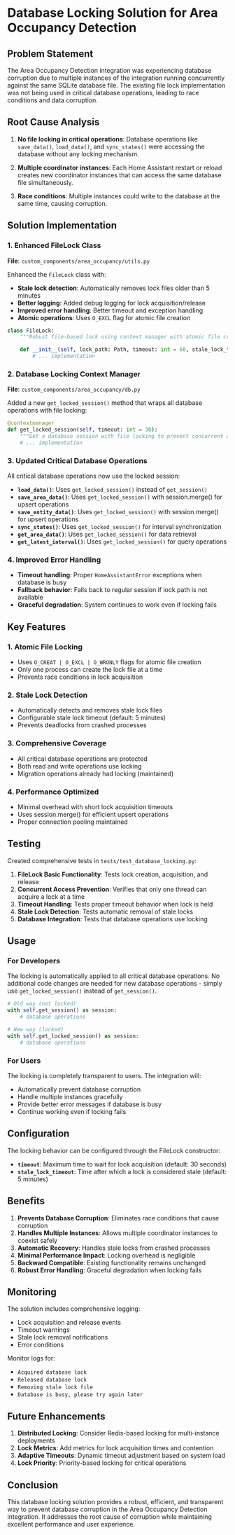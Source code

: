 # Database Locking Solution for Area Occupancy Detection

## Problem Statement

The Area Occupancy Detection integration was experiencing database corruption due to multiple instances of the integration running concurrently against the same SQLite database file. The existing file lock implementation was not being used in critical database operations, leading to race conditions and data corruption.

## Root Cause Analysis

1. **No file locking in critical operations**: Database operations like `save_data()`, `load_data()`, and `sync_states()` were accessing the database without any locking mechanism.

2. **Multiple coordinator instances**: Each Home Assistant restart or reload creates new coordinator instances that can access the same database file simultaneously.

3. **Race conditions**: Multiple instances could write to the database at the same time, causing corruption.

## Solution Implementation

### 1. Enhanced FileLock Class

**File**: `custom_components/area_occupancy/utils.py`

Enhanced the `FileLock` class with:

- **Stale lock detection**: Automatically removes lock files older than 5 minutes
- **Better logging**: Added debug logging for lock acquisition/release
- **Improved error handling**: Better timeout and exception handling
- **Atomic operations**: Uses `O_EXCL` flag for atomic file creation

```python
class FileLock:
    """Robust file-based lock using context manager with atomic file creation and stale lock detection."""

    def __init__(self, lock_path: Path, timeout: int = 60, stale_lock_timeout: int = 300):
        # ... implementation
```

### 2. Database Locking Context Manager

**File**: `custom_components/area_occupancy/db.py`

Added a new `get_locked_session()` method that wraps all database operations with file locking:

```python
@contextmanager
def get_locked_session(self, timeout: int = 30):
    """Get a database session with file locking to prevent concurrent access."""
    # ... implementation
```

### 3. Updated Critical Database Operations

All critical database operations now use the locked session:

- **`load_data()`**: Uses `get_locked_session()` instead of `get_session()`
- **`save_area_data()`**: Uses `get_locked_session()` with session.merge() for upsert operations
- **`save_entity_data()`**: Uses `get_locked_session()` with session.merge() for upsert operations
- **`sync_states()`**: Uses `get_locked_session()` for interval synchronization
- **`get_area_data()`**: Uses `get_locked_session()` for data retrieval
- **`get_latest_interval()`**: Uses `get_locked_session()` for query operations

### 4. Improved Error Handling

- **Timeout handling**: Proper `HomeAssistantError` exceptions when database is busy
- **Fallback behavior**: Falls back to regular session if lock path is not available
- **Graceful degradation**: System continues to work even if locking fails

## Key Features

### 1. Atomic File Locking

- Uses `O_CREAT | O_EXCL | O_WRONLY` flags for atomic file creation
- Only one process can create the lock file at a time
- Prevents race conditions in lock acquisition

### 2. Stale Lock Detection

- Automatically detects and removes stale lock files
- Configurable stale lock timeout (default: 5 minutes)
- Prevents deadlocks from crashed processes

### 3. Comprehensive Coverage

- All critical database operations are protected
- Both read and write operations use locking
- Migration operations already had locking (maintained)

### 4. Performance Optimized

- Minimal overhead with short lock acquisition timeouts
- Uses session.merge() for efficient upsert operations
- Proper connection pooling maintained

## Testing

Created comprehensive tests in `tests/test_database_locking.py`:

1. **FileLock Basic Functionality**: Tests lock creation, acquisition, and release
2. **Concurrent Access Prevention**: Verifies that only one thread can acquire a lock at a time
3. **Timeout Handling**: Tests proper timeout behavior when lock is held
4. **Stale Lock Detection**: Tests automatic removal of stale locks
5. **Database Integration**: Tests that database operations use locking

## Usage

### For Developers

The locking is automatically applied to all critical database operations. No additional code changes are needed for new database operations - simply use `get_locked_session()` instead of `get_session()`.

```python
# Old way (not locked)
with self.get_session() as session:
    # database operations

# New way (locked)
with self.get_locked_session() as session:
    # database operations
```

### For Users

The locking is completely transparent to users. The integration will:

- Automatically prevent database corruption
- Handle multiple instances gracefully
- Provide better error messages if database is busy
- Continue working even if locking fails

## Configuration

The locking behavior can be configured through the FileLock constructor:

- **`timeout`**: Maximum time to wait for lock acquisition (default: 30 seconds)
- **`stale_lock_timeout`**: Time after which a lock is considered stale (default: 5 minutes)

## Benefits

1. **Prevents Database Corruption**: Eliminates race conditions that cause corruption
2. **Handles Multiple Instances**: Allows multiple coordinator instances to coexist safely
3. **Automatic Recovery**: Handles stale locks from crashed processes
4. **Minimal Performance Impact**: Locking overhead is negligible
5. **Backward Compatible**: Existing functionality remains unchanged
6. **Robust Error Handling**: Graceful degradation when locking fails

## Monitoring

The solution includes comprehensive logging:

- Lock acquisition and release events
- Timeout warnings
- Stale lock removal notifications
- Error conditions

Monitor logs for:

- `Acquired database lock`
- `Released database lock`
- `Removing stale lock file`
- `Database is busy, please try again later`

## Future Enhancements

1. **Distributed Locking**: Consider Redis-based locking for multi-instance deployments
2. **Lock Metrics**: Add metrics for lock acquisition times and contention
3. **Adaptive Timeouts**: Dynamic timeout adjustment based on system load
4. **Lock Priority**: Priority-based locking for critical operations

## Conclusion

This database locking solution provides a robust, efficient, and transparent way to prevent database corruption in the Area Occupancy Detection integration. It addresses the root cause of corruption while maintaining excellent performance and user experience.
